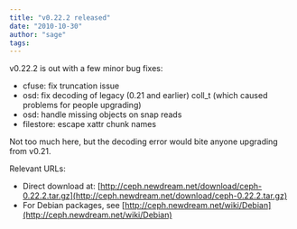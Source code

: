 ```yaml
---
title: "v0.22.2 released"
date: "2010-10-30"
author: "sage"
tags: 
---
```


v0.22.2 is out with a few minor bug fixes:

- cfuse: fix truncation issue
- osd: fix decoding of legacy (0.21 and earlier) coll\_t (which caused problems for people upgrading)
- osd: handle missing objects on snap reads
- filestore: escape xattr chunk names

Not too much here, but the decoding error would bite anyone upgrading from v0.21.

Relevant URLs:

- Direct download at: [http://ceph.newdream.net/download/ceph-0.22.2.tar.gz](http://ceph.newdream.net/download/ceph-0.22.2.tar.gz)
- For Debian packages, see [http://ceph.newdream.net/wiki/Debian](http://ceph.newdream.net/wiki/Debian)

